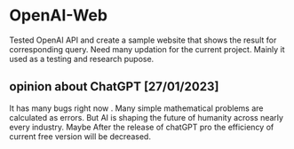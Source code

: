 # OpenAI-Web

Tested OpenAI API and create a sample website that shows the result for corresponding query. Need many updation for the current project. Mainly it used as a testing and research pupose.

## opinion about ChatGPT [27/01/2023]
It has many bugs right now . Many simple mathematical problems are calculated as errors. But AI is shaping the future of humanity across nearly every industry. Maybe After the release of chatGPT pro the efficiency of current free version will be decreased.
